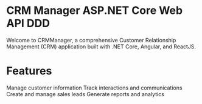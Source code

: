 # CRM Manager ASP.NET Core Web API DDD
Welcome to CRMManager, a comprehensive Customer Relationship Management (CRM) application built with .NET Core, Angular, and ReactJS.
# Features
Manage customer information
Track interactions and communications
Create and manage sales leads
Generate reports and analytics
